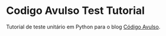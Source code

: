 # Codigo Avulso Test Tutorial

Tutorial de teste unitário em Python para o blog [Código Avulso](http://codigoavulso.com.br/).
